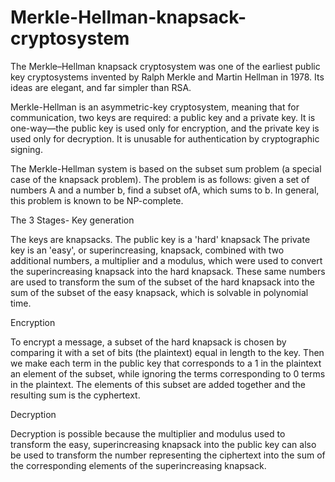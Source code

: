Merkle-Hellman-knapsack-cryptosystem
====================================
The Merkle–Hellman knapsack cryptosystem was one of the earliest public key cryptosystems invented by Ralph Merkle and Martin Hellman in 1978. Its ideas are elegant, and far simpler than RSA.

Merkle-Hellman is an asymmetric-key cryptosystem, meaning that for communication, two keys are required: a public key and a private key.
It is one-way—the public key is used only for encryption, and the private key is used only for decryption.
It is unusable for authentication by cryptographic signing.

The Merkle-Hellman system is based on the subset sum problem (a special case of the knapsack problem). The problem is as follows: given a set of numbers A and a number b, find a subset ofA, which sums to b. In general, this problem is known to be NP-complete.


The 3 Stages-
Key generation

The keys are knapsacks.
The public key is a 'hard' knapsack
The private key is an 'easy', or superincreasing, knapsack, combined with two additional numbers, a multiplier and a modulus, which were used to convert the superincreasing knapsack into the hard knapsack.
These same numbers are used to transform the sum of the subset of the hard knapsack into the sum of the subset of the easy knapsack, which is solvable in polynomial time.

Encryption

To encrypt a message, a subset of the hard knapsack is chosen by comparing it with a set of bits (the plaintext) equal in length to the key.
Then we make each term in the public key that corresponds to a 1 in the plaintext an element of the subset, while ignoring the terms corresponding to 0 terms in the plaintext.
The elements of this subset are added together and the resulting sum is the cyphertext.

Decryption

Decryption is possible because the multiplier and modulus used to transform the easy, superincreasing knapsack into the public key can also be used to transform the number representing the ciphertext into the sum of the corresponding elements of the superincreasing knapsack.
